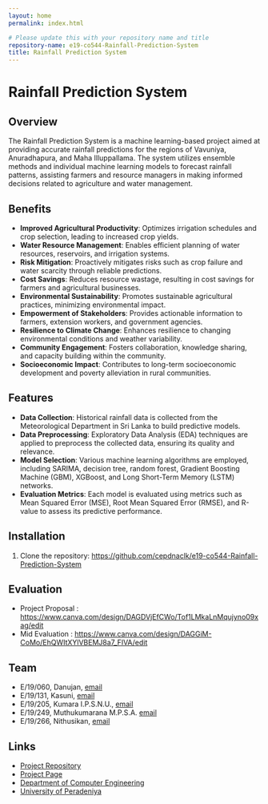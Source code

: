 ```yaml
---
layout: home
permalink: index.html

# Please update this with your repository name and title
repository-name: e19-co544-Rainfall-Prediction-System
title: Rainfall Prediction System
---
```


[comment]: # "This is the standard layout for the project, but you can clean this and use your own template"

# Rainfall Prediction System


## Overview

The Rainfall Prediction System is a machine learning-based project aimed at providing accurate rainfall predictions for the regions of Vavuniya, Anuradhapura, and Maha Illuppallama. The system utilizes ensemble methods and individual machine learning models to forecast rainfall patterns, assisting farmers and resource managers in making informed decisions related to agriculture and water management.

## Benefits

- **Improved Agricultural Productivity**: Optimizes irrigation schedules and crop selection, leading to increased crop yields.
- **Water Resource Management**: Enables efficient planning of water resources, reservoirs, and irrigation systems.
- **Risk Mitigation**: Proactively mitigates risks such as crop failure and water scarcity through reliable predictions.
- **Cost Savings**: Reduces resource wastage, resulting in cost savings for farmers and agricultural businesses.
- **Environmental Sustainability**: Promotes sustainable agricultural practices, minimizing environmental impact.
- **Empowerment of Stakeholders**: Provides actionable information to farmers, extension workers, and government agencies.
- **Resilience to Climate Change**: Enhances resilience to changing environmental conditions and weather variability.
- **Community Engagement**: Fosters collaboration, knowledge sharing, and capacity building within the community.
- **Socioeconomic Impact**: Contributes to long-term socioeconomic development and poverty alleviation in rural communities.

## Features

- **Data Collection**: Historical rainfall data is collected from the Meteorological Department in Sri Lanka to build predictive models.
- **Data Preprocessing**: Exploratory Data Analysis (EDA) techniques are applied to preprocess the collected data, ensuring its quality and relevance.
- **Model Selection**: Various machine learning algorithms are employed, including SARIMA, decision tree, random forest, Gradient Boosting Machine (GBM), XGBoost, and Long Short-Term Memory (LSTM) networks.
- **Evaluation Metrics**: Each model is evaluated using metrics such as Mean Squared Error (MSE), Root Mean Squared Error (RMSE), and R-value to assess its predictive performance.

## Installation

1. Clone the repository:
   https://github.com/cepdnaclk/e19-co544-Rainfall-Prediction-System

## Evaluation
- Project Proposal : https://www.canva.com/design/DAGDVjEfCWo/Tof1LMkaLnMqujyno09xag/edit
- Mid Evaluation  :  https://www.canva.com/design/DAGGiM-CoMo/EhQWItXYlVBEMJ8a7_FIVA/edit


## Team
-  E/19/060, Danujan, [email](mailto:e19060@eng.pdn.ac.lk)
-  E/19/131, Kasuni, [email](mailto:e19131@eng.pdn.ac.lk)
-  E/19/205, Kumara I.P.S.N.U., [email](mailto:e19205@eng.pdn.ac.lk)
-  E/19/249, Muthukumarana M.P.S.A. [email](mailto:e19249@eng.pdn.ac.lk)
-  E/19/266, Nithusikan, [email](mailto:e19266@eng.pdn.ac.lk)

## Links

- [Project Repository](https://github.com/cepdnaclk/e19-co544-Rainfall-Prediction-System)
- [Project Page](https://cepdnaclk.github.io/e19-co544-Rainfall-Prediction-System/)
- [Department of Computer Engineering](http://www.ce.pdn.ac.lk/)
- [University of Peradeniya](https://eng.pdn.ac.lk/)


[//]: # (Please refer this to learn more about Markdown syntax)
[//]: # (https://github.com/adam-p/markdown-here/wiki/Markdown-Cheatsheet)
